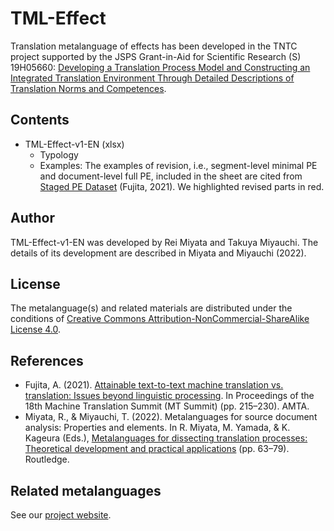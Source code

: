 # TML-Effect

Translation metalanguage of effects has been developed in the TNTC project supported by the JSPS Grant-in-Aid for Scientific Research (S) 19H05660: [Developing a Translation Process Model and Constructing an Integrated Translation Environment Through Detailed Descriptions of Translation Norms and Competences](https://tntc.p.u-tokyo.ac.jp/en/).

## Contents

* TML-Effect-v1-EN (xlsx)
    * Typology
    * Examples: The examples of revision, i.e., segment-level minimal PE and document-level full PE, included in the sheet are cited from [Staged PE Dataset](https://github.com/akfujita/staged-PE) (Fujita, 2021). We highlighted revised parts in red.

## Author

TML-Effect-v1-EN was developed by Rei Miyata and Takuya Miyauchi. The details of its development are described in Miyata and Miyauchi (2022).

## License

The metalanguage(s) and related materials are distributed under the conditions of [Creative Commons Attribution-NonCommercial-ShareAlike License 4.0](https://creativecommons.org/licenses/by-nc-sa/4.0/).

## References

* Fujita, A. (2021). [Attainable text-to-text machine translation vs. translation: Issues beyond linguistic processing](https://aclanthology.org/2021.mtsummit-research.18/). In Proceedings of the 18th Machine Translation Summit (MT Summit) (pp. 215–230). AMTA.
* Miyata, R., & Miyauchi, T. (2022). Metalanguages for source document analysis: Properties and elements. In R. Miyata, M. Yamada, & K. Kageura (Eds.), [Metalanguages for dissecting translation processes: Theoretical development and practical applications](https://doi.org/10.4324/9781003250852) (pp. 63–79). Routledge.

## Related metalanguages

See our [project website](https://tntc-project.github.io/).
